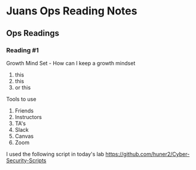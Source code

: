 # Juans Ops Reading Notes

## Ops Readings

### Reading #1

Growth Mind Set - How can I keep a growth  mindset
1. this
2. this
3. or this

Tools to use
1. Friends
2. Instructors
3. TA's
4. Slack
5. Canvas
6. Zoom

I used the following script in today's lab
https://github.com/huner2/Cyber-Security-Scripts
